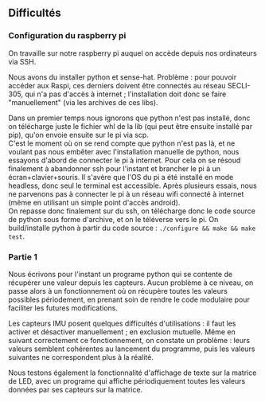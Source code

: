 ## Difficultés

### Configuration du raspberry pi
On travaille sur notre raspberry pi auquel on accède depuis nos ordinateurs via SSH.  

Nous avons du installer python et sense-hat. Problème : pour pouvoir accéder aux Raspi, ces derniers doivent être connectés au réseau SECLI-305, qui n'a pas d'accès à internet ; l'installation doit donc se faire "manuellement" (via les archives de ces libs).  

Dans un premier temps nous ignorons que python n'est pas installé, donc on télécharge juste le fichier whl de la lib (qui peut être ensuite installé par pip), qu'on envoie ensuite sur le pi via scp.  
C'est le moment où on se rend compte que python n'est pas là, et ne voulant pas nous embêter avec l'installation manuelle de python, nous essayons d'abord de connecter le pi à internet. Pour cela on se résoud finalement à abandonner ssh pour l'instant et brancher le pi à un écran+clavier+souris. Il s'avère que l'OS du pi a été installé en mode headless, donc seul le terminal est accessible. Après plusieurs essais, nous ne parvenons pas à connecter le pi à un réseau wifi connecté à internet (même en utilisant un simple point d'accès android).  
On repasse donc finalement sur du ssh, on télécharge donc le code source de python sous forme d'archive, et on le téléverse vers le pi. On build/installe python à partir du code source : `./configure && make && make test`.  

### Partie 1 

Nous écrivons pour l'instant un programe python qui se contente de récupérer une valeur depuis les capteurs. Aucun problème à ce niveau, on passe alors à un fonctionnement où on récupère toutes les valeurs possibles périodement, en prenant soin de rendre le code modulaire pour faciliter les futures modifications. 

Les capteurs IMU posent quelques difficultés d'utilisations : il faut les activer et désactiver manuellement ; en exclusion mutuelle. 
Même en suivant correctement ce fonctionnement, on constate un problème : leurs valeurs semblent cohérentes au lancement du programme, puis les valeurs suivantes ne correspondent plus à la réalité.

Nous testons également la fonctionnalité d'affichage de texte sur la matrice de LED, avec un programe qui affiche périodiquement toutes les valeurs données par ses capteurs sur la matrice.  